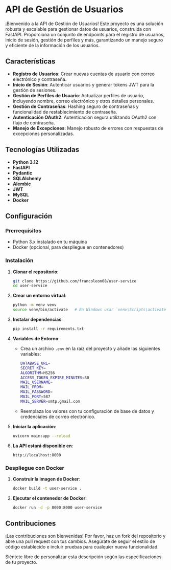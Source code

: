 # API de Gestión de Usuarios

¡Bienvenido a la API de Gestión de Usuarios! Este proyecto es una solución robusta y escalable para gestionar datos de usuarios, construida con FastAPI. Proporciona un conjunto de endpoints para el registro de usuarios, inicio de sesión, gestión de perfiles y más, garantizando un manejo seguro y eficiente de la información de los usuarios.

## Características

- **Registro de Usuarios**: Crear nuevas cuentas de usuario con correo electrónico y contraseña.
- **Inicio de Sesión**: Autenticar usuarios y generar tokens JWT para la gestión de sesiones.
- **Gestión de Perfiles de Usuario**: Actualizar perfiles de usuario, incluyendo nombre, correo electrónico y otros detalles personales.
- **Gestión de Contraseñas**: Hashing seguro de contraseñas y funcionalidad de restablecimiento de contraseña.
- **Autenticación OAuth2**: Autenticación segura utilizando OAuth2 con flujo de contraseña.
- **Manejo de Excepciones**: Manejo robusto de errores con respuestas de excepciones personalizadas.

## Tecnologías Utilizadas

- **Python 3.12**
- **FastAPI**
- **Pydantic**
- **SQLAlchemy**
- **Alembic**
- **JWT**
- **MySQL**
- **Docker**

## Configuración

### Prerrequisitos

- Python 3.x instalado en tu máquina
- Docker (opcional, para despliegue en contenedores)

### Instalación

1. **Clonar el repositorio**:
    ```bash
    git clone https://github.com/francoleon08/user-service
    cd user-service
    ```

2. **Crear un entorno virtual**:
    ```bash
    python -m venv venv
    source venv/bin/activate   # En Windows usar `venv\Scripts\activate`
    ```

3. **Instalar dependencias**:
    ```bash
    pip install -r requirements.txt
    ```

4. **Variables de Entorno**:
    - Crea un archivo `.env` en la raíz del proyecto y añade las siguientes variables:
        ```bash
        DATABASE_URL=
        SECRET_KEY=
        ALGORITHM=HS256
        ACCESS_TOKEN_EXPIRE_MINUTES=30
        MAIL_USERNAME=
        MAIL_FROM=
        MAIL_PASSWORD=
        MAIL_PORT=587
        MAIL_SERVER=smtp.gmail.com
        ```
    - Reemplaza los valores con tu configuración de base de datos y credenciales de correo electrónico.


4. **Iniciar la aplicación**:
    ```bash
    uvicorn main:app --reload
    ```

5. **La API estará disponible en**:
    ```
    http://localhost:8000
    ```

### Despliegue con Docker

1. **Construir la imagen de Docker**:
    ```bash
    docker build -t user-service .
    ```

2. **Ejecutar el contenedor de Docker**:
    ```bash
    docker run -d -p 8000:8000 user-service
    ```
## Contribuciones

¡Las contribuciones son bienvenidas! Por favor, haz un fork del repositorio y abre una pull request con tus cambios. Asegúrate de seguir el estilo de código establecido e incluir pruebas para cualquier nueva funcionalidad.


Siéntete libre de personalizar esta descripción según las especificaciones de tu proyecto.
